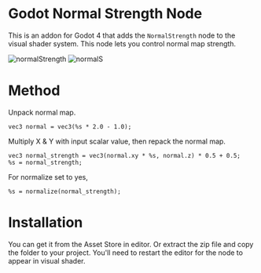 # Godot Normal Strength Node
This is an addon for Godot 4 that adds the `NormalStrength` node to the visual shader system. This node lets you control normal map strength.

![normalStrength](https://github.com/user-attachments/assets/df70aa1f-7691-4837-bc90-1892f3512eb2)
![normalS](https://github.com/user-attachments/assets/ec911a24-eb00-47a6-97da-68753c4ae079)

# Method
Unpack normal map.

    vec3 normal = vec3(%s * 2.0 - 1.0);

Multiply X & Y with input scalar value, then repack the normal map.

    vec3 normal_strength = vec3(normal.xy * %s, normal.z) * 0.5 + 0.5;
    %s = normal_strength;

For normalize set to yes,

    %s = normalize(normal_strength);
    
# Installation
You can get it from the Asset Store in editor.
Or extract the zip file and copy the folder to your project. You'll need to restart the editor for the node to appear in visual shader.
